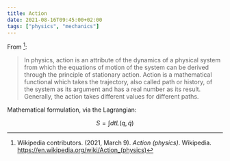 ```yaml
---
title: Action
date: 2021-08-16T09:45:00+02:00
tags: ["physics", "mechanics"]
---
```


From [^wiki]:

> In physics, action is an attribute of the dynamics of a physical system from which the equations of motion of the system can be derived through the principle of stationary action. Action is a mathematical functional which takes the trajectory, also called path or history, of the system as its argument and has a real number as its result. Generally, the action takes different values for different paths.

Mathematical formulation, via the Lagrangian:

$$S=\int dt L(q,\dot q)$$


[^wiki]: Wikipedia contributors. (2021, March 9). _Action (physics)_. Wikipedia. <https://en.wikipedia.org/wiki/Action_(physics)>
